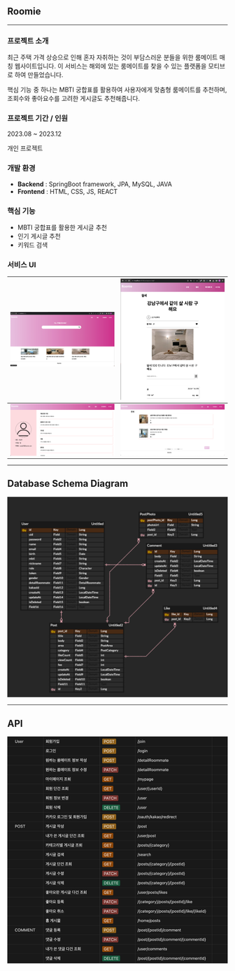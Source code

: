 ## Roomie

---
### 프로젝트 소개

최근 주택 가격 상승으로 인해 혼자 자취하는 것이 부담스러운 분들을 위한 룸메이트 매칭 웹사이트입니다. 이 서비스는 해외에 있는 룸메이트를 찾을 수 있는 플랫폼을 모티브로 하여 만들었습니다.

핵심 기능 중 하나는 MBTI 궁합표를 활용하여 사용자에게 맞춤형 룸메이트를 추천하며, 조회수와 좋아요수를 고려한 게시글도 추천해줍니다. 

### **프로젝트 기간 / 인원**

2023.08 ~ 2023.12

개인 프로젝트

### 개발 환경

- **Backend** : SpringBoot framework, JPA, MySQL, JAVA
- **Frontend** : HTML, CSS, JS, REACT

### 핵심 기능

- MBTI 궁합표를 활용한 게시글 추천
- 인기 게시글 추천
- 키워드 검색

### 서비스 UI

|![img_1.png](img/img_1.png)| ![img_6.png](img/img_6.png) |
|:--:|:------------:|
|![img_3.png](img/img_3.png)|![img_4.png](img/img_4.png)|
---
## Database Schema Diagram
![img.png](img/img.png)

---

## API
![img_5.png](img/img_5.png)
